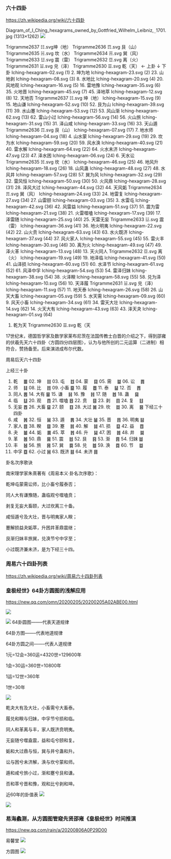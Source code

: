 ### 六十四卦
https://zh.wikipedia.org/wiki/六十四卦

Diagram_of_I_Ching_hexagrams_owned_by_Gottfried_Wilhelm_Leibniz,`_`1701.jpg (1313×1262)
![](https://upload.wikimedia.org/wikipedia/commons/f/f8/Diagram_of_I_Ching_hexagrams_owned_by_Gottfried_Wilhelm_Leibniz%2C_1701.jpg)

Trigramme2637 ☷.svg坤（地）
Trigramme2636 ☶.svg
艮（山）
Trigramme2635 ☵.svg
坎（水）
Trigramme2634 ☴.svg
巽（风）
Trigramme2633 ☳.svg
震（雷）
Trigramme2632 ☲.svg
离（火）
Trigramme2631 ☱.svg
兑（泽）
Trigramme2630 ☰.svg
乾（天）	← 上卦
↓ 下卦
Iching-hexagram-02.svg (1)
2. 坤为地
Iching-hexagram-23.svg (2)
23. 山地剥
Iching-hexagram-08.svg (3)
8. 水地比
Iching-hexagram-20.svg (4)
20. 风地观
Iching-hexagram-16.svg (5)
16. 雷地豫
Iching-hexagram-35.svg (6)
35. 火地晋
Iching-hexagram-45.svg (7)
45. 泽地萃
Iching-hexagram-12.svg (8)
12. 天地否
Trigramme2637 ☷.svg
坤（地）
Iching-hexagram-15.svg (9)
15. 地山谦
Iching-hexagram-52.svg (10)
52. 艮为山
Iching-hexagram-39.svg (11)
39. 水山蹇
Iching-hexagram-53.svg (12)
53. 风山渐
Iching-hexagram-62.svg (13)
62. 雷山小过
Iching-hexagram-56.svg (14)
56. 火山旅
Iching-hexagram-31.svg (15)
31. 泽山咸
Iching-hexagram-33.svg (16)
33. 天山遁
Trigramme2636 ☶.svg
艮（山）
Iching-hexagram-07.svg (17)
7. 地水师
Iching-hexagram-04.svg (18)
4. 山水蒙
Iching-hexagram-29.svg (19)
29. 坎为水
Iching-hexagram-59.svg (20)
59. 风水涣
Iching-hexagram-40.svg (21)
40. 雷水解
Iching-hexagram-64.svg (22)
64. 火水未济
Iching-hexagram-47.svg (23)
47. 泽水困
Iching-hexagram-06.svg (24)
6. 天水讼
Trigramme2635 ☵.svg
坎（水）
Iching-hexagram-46.svg (25)
46. 地风升
Iching-hexagram-18.svg (26)
18. 山风蛊
Iching-hexagram-48.svg (27)
48. 水风井
Iching-hexagram-57.svg (28)
57. 巽为风
Iching-hexagram-32.svg (29)
32. 雷风恒
Iching-hexagram-50.svg (30)
50. 火风鼎
Iching-hexagram-28.svg (31)
28. 泽风大过
Iching-hexagram-44.svg (32)
44. 天风姤
Trigramme2634 ☴.svg
巽（风）
Iching-hexagram-24.svg (33)
24. 地雷复
Iching-hexagram-27.svg (34)
27. 山雷颐
Iching-hexagram-03.svg (35)
3. 水雷屯
Iching-hexagram-42.svg (36)
42. 风雷益
Iching-hexagram-51.svg (37)
51. 震为雷
Iching-hexagram-21.svg (38)
21. 火雷噬嗑
Iching-hexagram-17.svg (39)
17. 泽雷随
Iching-hexagram-25.svg (40)
25. 天雷无妄
Trigramme2633 ☳.svg
震（雷）
Iching-hexagram-36.svg (41)
36. 地火明夷
Iching-hexagram-22.svg (42)
22. 山火贲
Iching-hexagram-63.svg (43)
63. 水火既济
Iching-hexagram-37.svg (44)
37. 风火家人
Iching-hexagram-55.svg (45)
55. 雷火丰
Iching-hexagram-30.svg (46)
30. 离为火
Iching-hexagram-49.svg (47)
49. 泽火革
Iching-hexagram-13.svg (48)
13. 天火同人
Trigramme2632 ☲.svg
离（火）
Iching-hexagram-19.svg (49)
19. 地泽临
Iching-hexagram-41.svg (50)
41. 山泽损
Iching-hexagram-60.svg (51)
60. 水泽节
Iching-hexagram-61.svg (52)
61. 风泽中孚
Iching-hexagram-54.svg (53)
54. 雷泽归妹
Iching-hexagram-38.svg (54)
38. 火泽睽
Iching-hexagram-58.svg (55)
58. 兑为泽
Iching-hexagram-10.svg (56)
10. 天泽履
Trigramme2631 ☱.svg
兑（泽）
Iching-hexagram-11.svg (57)
11. 地天泰
Iching-hexagram-26.svg (58)
26. 山天大畜
Iching-hexagram-05.svg (59)
5. 水天需
Iching-hexagram-09.svg (60)
9. 风天小畜
Iching-hexagram-34.svg (61)
34. 雷天大壮
Iching-hexagram-14.svg (62)
14. 火天大有
Iching-hexagram-43.svg (63)
43. 泽天夬
Iching-hexagram-01.svg (64)
1. 乾为天
Trigramme2630 ☰.svg
乾（天

17世纪末，德国哲学家及数学家莱布尼茨在法国传教士白晋的介绍之下，得到邵雍的伏羲先天六十四卦〈方圆四分四层图〉，认为与他所创的二元运算（二进制）相符合，赞扬备至。后来演进成布尔代数。

周易后天六十四卦

上经三十卦

01. 乾　 ䷀	02. 坤　 ䷁	03. 屯　 ䷂	04. 蒙　 ䷃	05. 需　 ䷄	06. 讼　 ䷅
07. 师　 ䷆	08. 比　 ䷇	09. 小畜 ䷈	10. 履　 ䷉	11. 泰　 ䷊	12. 否　 ䷋
13. 同人 ䷌	14. 大有 ䷍	15. 谦　 ䷎	16. 豫　 ䷏	17. 随　 ䷐	18. 蛊　 ䷑
19. 临　 ䷒	20. 观　 ䷓	21. 噬嗑 ䷔	22. 贲　 ䷕	23. 剥　 ䷖	24. 复　 ䷗
25. 无妄 ䷘	26. 大畜 ䷙	27. 颐　 ䷚	28. 大过 ䷛	29. 坎　 ䷜	30. 离　 ䷝
下经三十四卦
31. 咸　 ䷞	32. 恒　 ䷟	33. 遁　 ䷠	34. 大壮 ䷡	35. 晋　 ䷢	36. 明夷 ䷣
37. 家人 ䷤	38. 睽　 ䷥	39. 蹇　 ䷦	40. 解　 ䷧	41. 损　 ䷨	42. 益　 ䷩
43. 夬　 ䷪	44. 姤　 ䷫	45. 萃　 ䷬	46. 升　 ䷭	47. 困　 ䷮	48. 井　 ䷯
49. 革　 ䷰	50. 鼎　 ䷱	51. 震　 ䷲	52. 艮　 ䷳	53. 渐　 ䷴	54. 归妹 ䷵
55. 丰　 ䷶	56. 旅　 ䷷	57. 巽　 ䷸	58. 兑　 ䷹	59. 涣　 ䷺	60. 节　 ䷻
61. 中孚 ䷼	62. 小过 ䷽	63. 既济 ䷾	64. 未济 ䷿

卦名次序歌诀

南宋理学家朱熹著有《周易本义·卦名次序歌》：

乾坤屯蒙需讼师，比小畜兮履泰否；

同人大有谦豫随，蛊临观兮噬嗑贲；

剥复无妄大畜颐，大过坎离三十备。

咸恒遁兮及大壮，晋与明夷家人睽；

蹇解损益夬姤萃，升困井革鼎震继；

艮渐归妹丰旅巽，兑涣节兮中孚至；

小过既济兼未济，是为下经三十四。

### 周易六十四卦列表
https://zh.wikipedia.org/wiki/周易六十四卦列表

### 皇极经世》64卦方圆图的浅解应用
https://new.qq.com/omn/20200205/20200205A02ABE00.html

![](https://inews.gtimg.com/newsapp_bt/0/11068534332/)

![](https://inews.gtimg.com/newsapp_bt/0/11311944308/)
64卦圆图——–代表天道规律

64卦方图——–代表地道规律

64卦方圆之间——–代表人道规律

1元=12会=360运=4320世=129600年

1会=30运=360世=10800年

1运=12世=360年

1世=30年

![](https://inews.gtimg.com/newsapp_bt/0/11311945353/)

乾夬大有及大壮，小畜需兮大畜泰。

履兑和睽与归妹，中孚节兮损和临。

同人和革离与丰，家人既济贲明夷。

无妄随兮噬盍震，益和屯兮颐和复。

姤和大过鼎与恒，巽与井兮蛊和升。

讼与困兮未济解，涣与坎兮蒙和师。

遁和咸兮旅小过，渐和蹇兮艮和谦。

否和萃兮晋和豫，观和比兮剥和坤。

近60年的卦值表
![](https://inews.gtimg.com/newsapp_bt/0/11311945703/)

![](https://inews.gtimg.com/newsapp_bt/0/11311945892/)

### 易海蠡测，从方圆图管窥先贤邵雍《皇极经世》时间推演
https://new.qq.com/rain/a/20200806A0P29D00

易馨堂
![](https://inews.gtimg.com/newsapp_bt/0/12227113365/)

方圆图
![](https://inews.gtimg.com/newsapp_bt/0/12227113371/)
